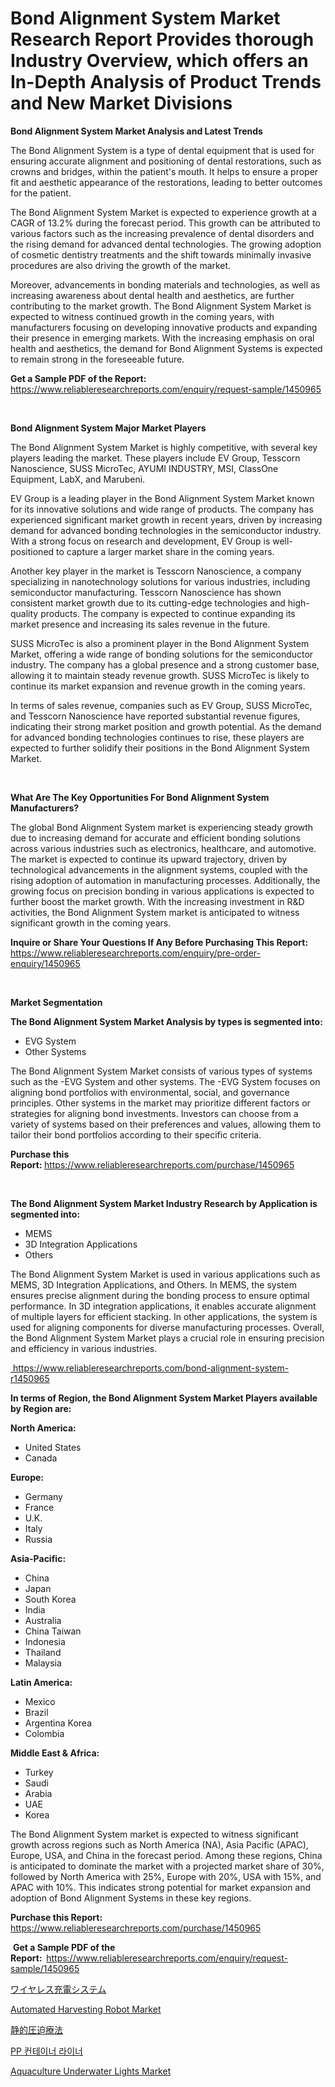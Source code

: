 <p><h1>Bond Alignment System Market Research Report Provides thorough Industry Overview, which offers an In-Depth Analysis of Product Trends and New Market Divisions</h1></p><p><strong>Bond Alignment System Market Analysis and Latest Trends</strong></p>
<p><p>The Bond Alignment System is a type of dental equipment that is used for ensuring accurate alignment and positioning of dental restorations, such as crowns and bridges, within the patient's mouth. It helps to ensure a proper fit and aesthetic appearance of the restorations, leading to better outcomes for the patient.</p><p>The Bond Alignment System Market is expected to experience growth at a CAGR of 13.2% during the forecast period. This growth can be attributed to various factors such as the increasing prevalence of dental disorders and the rising demand for advanced dental technologies. The growing adoption of cosmetic dentistry treatments and the shift towards minimally invasive procedures are also driving the growth of the market.</p><p>Moreover, advancements in bonding materials and technologies, as well as increasing awareness about dental health and aesthetics, are further contributing to the market growth. The Bond Alignment System Market is expected to witness continued growth in the coming years, with manufacturers focusing on developing innovative products and expanding their presence in emerging markets. With the increasing emphasis on oral health and aesthetics, the demand for Bond Alignment Systems is expected to remain strong in the foreseeable future.</p></p>
<p><strong>Get a Sample PDF of the Report:&nbsp;</strong> <a href="https://www.reliableresearchreports.com/enquiry/request-sample/1450965">https://www.reliableresearchreports.com/enquiry/request-sample/1450965</a></p>
<p>&nbsp;</p>
<p><strong>Bond Alignment System Major Market Players</strong></p>
<p><p>The Bond Alignment System Market is highly competitive, with several key players leading the market. These players include EV Group, Tesscorn Nanoscience, SUSS MicroTec, AYUMI INDUSTRY, MSI, ClassOne Equipment, LabX, and Marubeni.</p><p>EV Group is a leading player in the Bond Alignment System Market known for its innovative solutions and wide range of products. The company has experienced significant market growth in recent years, driven by increasing demand for advanced bonding technologies in the semiconductor industry. With a strong focus on research and development, EV Group is well-positioned to capture a larger market share in the coming years.</p><p>Another key player in the market is Tesscorn Nanoscience, a company specializing in nanotechnology solutions for various industries, including semiconductor manufacturing. Tesscorn Nanoscience has shown consistent market growth due to its cutting-edge technologies and high-quality products. The company is expected to continue expanding its market presence and increasing its sales revenue in the future.</p><p>SUSS MicroTec is also a prominent player in the Bond Alignment System Market, offering a wide range of bonding solutions for the semiconductor industry. The company has a global presence and a strong customer base, allowing it to maintain steady revenue growth. SUSS MicroTec is likely to continue its market expansion and revenue growth in the coming years.</p><p>In terms of sales revenue, companies such as EV Group, SUSS MicroTec, and Tesscorn Nanoscience have reported substantial revenue figures, indicating their strong market position and growth potential. As the demand for advanced bonding technologies continues to rise, these players are expected to further solidify their positions in the Bond Alignment System Market.</p></p>
<p>&nbsp;</p>
<p><strong>What Are The Key Opportunities For Bond Alignment System Manufacturers?</strong></p>
<p><p>The global Bond Alignment System market is experiencing steady growth due to increasing demand for accurate and efficient bonding solutions across various industries such as electronics, healthcare, and automotive. The market is expected to continue its upward trajectory, driven by technological advancements in the alignment systems, coupled with the rising adoption of automation in manufacturing processes. Additionally, the growing focus on precision bonding in various applications is expected to further boost the market growth. With the increasing investment in R&D activities, the Bond Alignment System market is anticipated to witness significant growth in the coming years.</p></p>
<p><strong>Inquire or Share Your Questions If Any Before Purchasing This Report:</strong> <a href="https://www.reliableresearchreports.com/enquiry/pre-order-enquiry/1450965">https://www.reliableresearchreports.com/enquiry/pre-order-enquiry/1450965</a></p>
<p>&nbsp;</p>
<p><strong>Market Segmentation</strong></p>
<p><strong>The Bond Alignment System Market Analysis by types is segmented into:</strong></p>
<p><ul><li>EVG System</li><li>Other Systems</li></ul></p>
<p><p>The Bond Alignment System Market consists of various types of systems such as the -EVG System and other systems. The -EVG System focuses on aligning bond portfolios with environmental, social, and governance principles. Other systems in the market may prioritize different factors or strategies for aligning bond investments. Investors can choose from a variety of systems based on their preferences and values, allowing them to tailor their bond portfolios according to their specific criteria.</p></p>
<p><strong>Purchase this Report:&nbsp;</strong><a href="https://www.reliableresearchreports.com/purchase/1450965">https://www.reliableresearchreports.com/purchase/1450965</a></p>
<p>&nbsp;</p>
<p><strong>The Bond Alignment System Market Industry Research by Application is segmented into:</strong></p>
<p><ul><li>MEMS</li><li>3D Integration Applications</li><li>Others</li></ul></p>
<p><p>The Bond Alignment System Market is used in various applications such as MEMS, 3D Integration Applications, and Others. In MEMS, the system ensures precise alignment during the bonding process to ensure optimal performance. In 3D integration applications, it enables accurate alignment of multiple layers for efficient stacking. In other applications, the system is used for aligning components for diverse manufacturing processes. Overall, the Bond Alignment System Market plays a crucial role in ensuring precision and efficiency in various industries.</p></p>
<p><a href="https://www.reliableresearchreports.com/bond-alignment-system-r1450965">&nbsp;https://www.reliableresearchreports.com/bond-alignment-system-r1450965</a></p>
<p><strong>In terms of Region, the Bond Alignment System Market Players available by Region are:</strong></p>
<p>
    <p> <strong> North America: </strong>
        <ul>
            <li>United States</li>
            <li>Canada</li>
        </ul>
        </p> 
    <p> <strong> Europe: </strong>
        <ul>
            <li>Germany</li>
            <li>France</li>
            <li>U.K.</li>
            <li>Italy</li>
            <li>Russia</li>
        </ul>
        </p> 
    <p> <strong> Asia-Pacific: </strong>
        <ul>
            <li>China</li>
            <li>Japan</li>
            <li>South Korea</li>
            <li>India</li>
            <li>Australia</li>
            <li>China Taiwan</li>
            <li>Indonesia</li>
            <li>Thailand</li>
            <li>Malaysia</li>
        </ul>
        </p> 
    <p> <strong> Latin America: </strong>
        <ul>
            <li>Mexico</li>
            <li>Brazil</li>
            <li>Argentina Korea</li>
            <li>Colombia</li>
        </ul>
        </p> 
    <p> <strong> Middle East & Africa: </strong>
        <ul>
            <li>Turkey</li>
            <li>Saudi</li>
            <li>Arabia</li>
            <li>UAE</li>
            <li>Korea</li>
        </ul>
    </p>
    </p>
<p><p>The Bond Alignment System market is expected to witness significant growth across regions such as North America (NA), Asia Pacific (APAC), Europe, USA, and China in the forecast period. Among these regions, China is anticipated to dominate the market with a projected market share of 30%, followed by North America with 25%, Europe with 20%, USA with 15%, and APAC with 10%. This indicates strong potential for market expansion and adoption of Bond Alignment Systems in these key regions.</p></p>
<p><strong>Purchase this Report: </strong><a href="https://www.reliableresearchreports.com/purchase/1450965">https://www.reliableresearchreports.com/purchase/1450965</a></p>
<p>&nbsp;<strong>Get a Sample PDF of the Report:&nbsp;&nbsp;</strong><a href="https://www.reliableresearchreports.com/enquiry/request-sample/1450965">https://www.reliableresearchreports.com/enquiry/request-sample/1450965</a></p>
<p><strong></strong></p>
<p><p><a href="https://github.com/Sophiaard2003/Market-Research-Report-List-1/blob/main/425881639381.md">ワイヤレス充電システム</a></p><p><a href="https://github.com/jodemen/Market-Research-Report-List-2/blob/main/automated-harvesting-robot-market.md">Automated Harvesting Robot Market</a></p><p><a href="https://github.com/hilmi-2a/Market-Research-Report-List-1/blob/main/878164139380.md">静的圧迫療法</a></p><p><a href="https://github.com/fernandotryO5lson96765/Market-Research-Report-List-1/blob/main/580055637558.md">PP 컨테이너 라이너</a></p><p><a href="https://github.com/Sarissaschmalingtr6fz2739/Market-Research-Report-List-2/blob/main/aquaculture-underwater-lights-market.md">Aquaculture Underwater Lights Market</a></p></p>